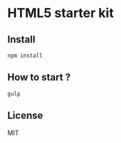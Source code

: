 HTML5 starter kit
=================

Install
-------
```
npm install
```

How to start ?
--------------
```
gulp
```

License
-------
MIT
